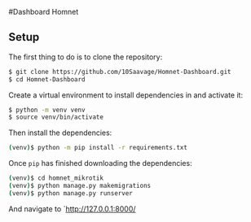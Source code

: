 #Dashboard Homnet
## Setup

The first thing to do is to clone the repository:

```sh
$ git clone https://github.com/10Saavage/Homnet-Dashboard.git
$ cd Homnet-Dashboard
```

Create a virtual environment to install dependencies in and activate it:
```sh
$ python -m venv venv
$ source venv/bin/activate
```

Then install the dependencies:

```sh
(venv)$ python -m pip install -r requirements.txt
```

Once `pip` has finished downloading the dependencies:
```sh
(venv)$ cd homnet_mikrotik
(venv)$ python manage.py makemigrations
(venv)$ python manage.py runserver
```

And navigate to `http://127.0.0.1:8000/
